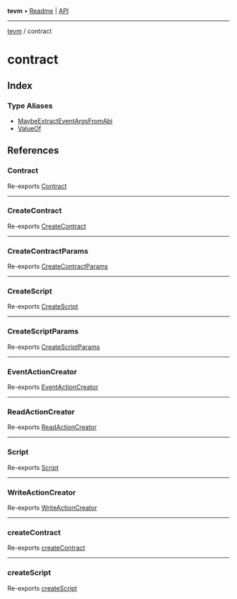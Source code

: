 **tevm** • [Readme](../README.md) \| [API](../modules.md)

***

[tevm](../README.md) / contract

# contract

## Index

### Type Aliases

- [MaybeExtractEventArgsFromAbi](type-aliases/MaybeExtractEventArgsFromAbi.md)
- [ValueOf](type-aliases/ValueOf.md)

## References

### Contract

Re-exports [Contract](../index/type-aliases/Contract.md)

***

### CreateContract

Re-exports [CreateContract](../index/type-aliases/CreateContract.md)

***

### CreateContractParams

Re-exports [CreateContractParams](../index/type-aliases/CreateContractParams.md)

***

### CreateScript

Re-exports [CreateScript](../index/type-aliases/CreateScript.md)

***

### CreateScriptParams

Re-exports [CreateScriptParams](../index/type-aliases/CreateScriptParams.md)

***

### EventActionCreator

Re-exports [EventActionCreator](../index/type-aliases/EventActionCreator.md)

***

### ReadActionCreator

Re-exports [ReadActionCreator](../index/type-aliases/ReadActionCreator.md)

***

### Script

Re-exports [Script](../index/type-aliases/Script.md)

***

### WriteActionCreator

Re-exports [WriteActionCreator](../index/type-aliases/WriteActionCreator.md)

***

### createContract

Re-exports [createContract](../index/functions/createContract.md)

***

### createScript

Re-exports [createScript](../index/functions/createScript.md)
